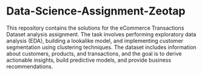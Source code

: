 # Data-Science-Assignment-Zeotap
This repository contains the solutions for the eCommerce Transactions Dataset analysis assignment. The task involves performing exploratory data analysis (EDA), building a lookalike model, and implementing customer segmentation using clustering techniques. The dataset includes information about customers, products, and transactions, and the goal is to derive actionable insights, build predictive models, and provide business recommendations.

